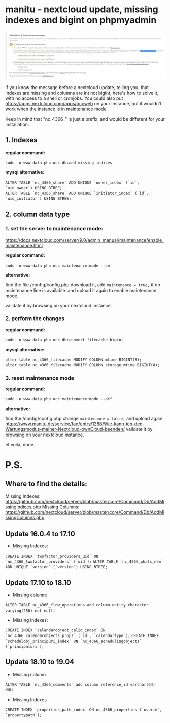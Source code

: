 # manitu - nextcloud update, missing indexes and bigint on phpmyadmin

![error.jpg](./error.JPG)

if you know the message before a nextcloud update, telling you, that indexes are missing and columns are int not bigint, here's how to solve it, with no access to a shell or cronjobs.
You could also put https://apps.nextcloud.com/apps/occweb on your instance, but it wouldn't work when the instance is in maintenance mode.

Keep in mind that "nc_4366_" is just a prefix, and would be different for your installation.

## 1. Indexes
**regular command:**

`sudo -u www-data php occ db:add-missing-indices`

**mysql alternative:**

``ALTER TABLE `nc_4366_share` ADD UNIQUE `owner_index` (`id`, `uid_owner`) USING BTREE;``  
``ALTER TABLE `nc_4366_share` ADD UNIQUE `initiator_index` (`id`, `uid_initiator`) USING BTREE;``

## 2. column data type
### 1. set the server to maintenance mode:
https://docs.nextcloud.com/server/9.0/admin_manual/maintenance/enable_maintenance.html

**regular command:**

`sudo -u www-data php occ maintenance:mode --on`

**alternative:**

find the file /config/config.php
download it, 
add `maintenance = true,` if no maintenance line is available.
and upload it again to enable maintenance mode.

validate it by browsing on your nextcloud instance.

### 2. perform the changes
**regular command:**

`sudo -u www-data php occ db:convert-filecache-bigint`

**mysql alternative:**

`alter table nc_4366_filecache MODIFY COLUMN mtime BIGINT(8);`  
`alter table nc_4366_filecache MODIFY COLUMN storage_mtime BIGINT(8);`

### 3. reset maintenance mode
**regular command:**

`sudo -u www-data php occ maintenance:mode --off`

**alternative:**

find the /config/config.php
change `maintenance = false,` and upload again.
https://www.manitu.de/service/faq/entry/1288/Wie-kann-ich-den-Wartungsmodus-meiner-Nextcloud-ownCloud-beenden/
validate it by browsing on your nextcloud instance.


et voilá, done.

# P.S.
## Where to find the details:
Missing Indexes: https://github.com/nextcloud/server/blob/master/core/Command/Db/AddMissingIndices.php
Missing Columns: https://github.com/nextcloud/server/blob/master/core/Command/Db/AddMissingColumns.php

## Update 16.0.4 to 17.10
- Missing Indexes:

``CREATE INDEX `twofactor_providers_uid` ON `nc_4366_twofactor_providers` (`uid`);``
``ALTER TABLE `nc_4366_whats_new` ADD UNIQUE `version` (`version`) USING BTREE;``

## Update 17.10 to 18.10
- Missing column:

``ALTER TABLE nc_4366_flow_operations add column entity character varying(256) not null;``

- Missing Indexes:

``CREATE INDEX `calendarobject_calid_index` ON `nc_4366_calendarobjects_props` (`id`, `calendartype`);``
``CREATE INDEX `schedulobj_principuri_index` ON `nc_4366_schedulingobjects` (`principaluri`);``

## Update 18.10 to 19.04
- Missing column

``ALTER TABLE `nc_4366_comments` add column reference_id varchar(64) NULL``

- Missing Indexes

``CREATE INDEX `properties_path_index` ON nc_4366_properties (`userid`, `propertypath`);``
